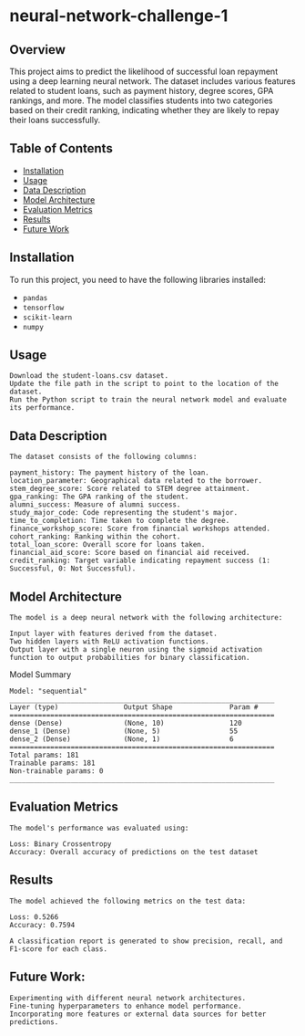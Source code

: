 # neural-network-challenge-1


## Overview
This project aims to predict the likelihood of successful loan repayment using a deep learning neural network. The dataset includes various features related to student loans, such as payment history, degree scores, GPA rankings, and more. The model classifies students into two categories based on their credit ranking, indicating whether they are likely to repay their loans successfully.

## Table of Contents
- [Installation](#installation)
- [Usage](#usage)
- [Data Description](#data-description)
- [Model Architecture](#model-architecture)
- [Evaluation Metrics](#evaluation-metrics)
- [Results](#results)
- [Future Work](#future-work)


## Installation
To run this project, you need to have the following libraries installed:
- `pandas`
- `tensorflow`
- `scikit-learn`
- `numpy`


## Usage

    Download the student-loans.csv dataset.
    Update the file path in the script to point to the location of the dataset.
    Run the Python script to train the neural network model and evaluate its performance.
## Data Description

    The dataset consists of the following columns:

    payment_history: The payment history of the loan.
    location_parameter: Geographical data related to the borrower.
    stem_degree_score: Score related to STEM degree attainment.
    gpa_ranking: The GPA ranking of the student.
    alumni_success: Measure of alumni success.
    study_major_code: Code representing the student's major.
    time_to_completion: Time taken to complete the degree.
    finance_workshop_score: Score from financial workshops attended.
    cohort_ranking: Ranking within the cohort.
    total_loan_score: Overall score for loans taken.
    financial_aid_score: Score based on financial aid received.
    credit_ranking: Target variable indicating repayment success (1: Successful, 0: Not Successful).

## Model Architecture

    The model is a deep neural network with the following architecture:

    Input layer with features derived from the dataset.
    Two hidden layers with ReLU activation functions.
    Output layer with a single neuron using the sigmoid activation function to output probabilities for binary classification.

Model Summary

    Model: "sequential"
    _________________________________________________________________
    Layer (type)                Output Shape              Param #
    =================================================================
    dense (Dense)               (None, 10)                120
    dense_1 (Dense)             (None, 5)                 55
    dense_2 (Dense)             (None, 1)                 6
    =================================================================
    Total params: 181
    Trainable params: 181
    Non-trainable params: 0
    _________________________________________________________________


## Evaluation Metrics

    The model's performance was evaluated using:

    Loss: Binary Crossentropy
    Accuracy: Overall accuracy of predictions on the test dataset

## Results

    The model achieved the following metrics on the test data:

    Loss: 0.5266
    Accuracy: 0.7594

    A classification report is generated to show precision, recall, and F1-score for each class.


## Future Work:

    Experimenting with different neural network architectures.
    Fine-tuning hyperparameters to enhance model performance.
    Incorporating more features or external data sources for better predictions.
